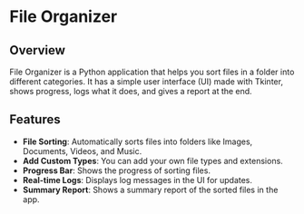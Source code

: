 # File Organizer

## Overview
File Organizer is a Python application that helps you sort files in a folder into different categories. It has a simple user interface (UI) made with Tkinter, shows progress, logs what it does, and gives a report at the end.

## Features
- **File Sorting**: Automatically sorts files into folders like Images, Documents, Videos, and Music.
- **Add Custom Types**: You can add your own file types and extensions.
- **Progress Bar**: Shows the progress of sorting files.
- **Real-time Logs**: Displays log messages in the UI for updates.
- **Summary Report**: Shows a summary report of the sorted files in the app.
